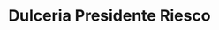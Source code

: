 ---
title: "Dulceria Presidente Riesco"
url: /lo-barnechea/dulceria-presidente-riesco/
shop: Bäckerei
---